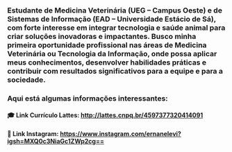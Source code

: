 ### Estudante de Medicina Veterinária (UEG – Campus Oeste) e de Sistemas de Informação (EAD – Universidade Estácio de Sá), com forte interesse em integrar tecnologia e saúde animal para criar soluções inovadoras e impactantes. Busco minha primeira oportunidade profissional nas áreas de Medicina Veterinária ou Tecnologia da Informação, onde possa aplicar meus conhecimentos, desenvolver habilidades práticas e contribuir com resultados significativos para a equipe e para a sociedade.

### Aqui está algumas informações interessantes:
#### 🎓 Link Currículo Lattes: http://lattes.cnpq.br/4597377320414091
#### 📸 Link Instagram: https://www.instagram.com/ernanelevi?igsh=MXQ0c3NiaGc1ZWp2cg==

